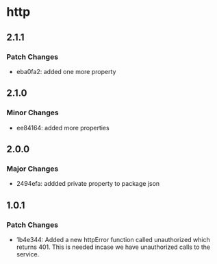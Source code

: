 # http

## 2.1.1

### Patch Changes

- eba0fa2: added one more property

## 2.1.0

### Minor Changes

- ee84164: added more properties

## 2.0.0

### Major Changes

- 2494efa: addded private property to package json

## 1.0.1

### Patch Changes

- 1b4e344: Added a new httpError function called unauthorized which returns 401. This is needed incase we have unauthorized calls to the service.
